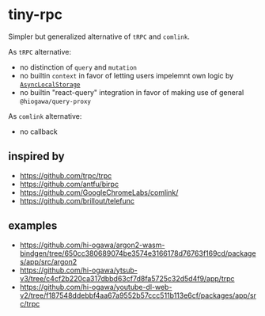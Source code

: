 # tiny-rpc

Simpler but generalized alternative of `tRPC` and `comlink`.

As `tRPC` alternative:

- no distinction of `query` and `mutation`
- no builtin `context` in favor of letting users impelemnt own logic by [`AsyncLocalStorage`](https://nodejs.org/api/async_context.html)
- no builtin "react-query" integration in favor of making use of general `@hiogawa/query-proxy`

As `comlink` alternative:

- no callback

## inspired by

- https://github.com/trpc/trpc
- https://github.com/antfu/birpc
- https://github.com/GoogleChromeLabs/comlink/
- https://github.com/brillout/telefunc

## examples

- https://github.com/hi-ogawa/argon2-wasm-bindgen/tree/650cc380689074be3574e3166178d76763f169cd/packages/app/src/argon2
- https://github.com/hi-ogawa/ytsub-v3/tree/c4cf2b220ca317dbbd63cf7d8fa5725c32d5d4f9/app/trpc
- https://github.com/hi-ogawa/youtube-dl-web-v2/tree/f187548ddebbf4aa67a9552b57ccc511b113e6cf/packages/app/src/trpc
